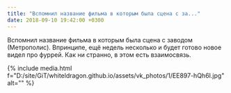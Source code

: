```yaml
---
title: "Вспомнил название фильма в которым была сцена с за..."
date: 2018-09-10 19:42:00 +0300
---
```


Вспомнил название фильма в которым была сцена с заводом (Метрополис). Впринципе, ещё недель несколько и будет готово новое видел про фуррей. Как ни странно, в этом есть взаимосвязь.

{% include media.html f="D:/site/GiT/whiteldragon.github.io/assets/vk_photos/1/EE897-hQh6I.jpg" alt="" %}

